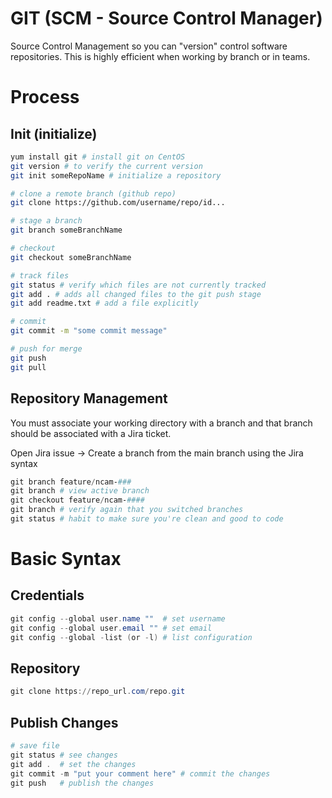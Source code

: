 # GIT (SCM - Source Control Manager)
Source Control Management so you can "version" control software repositories. This is highly efficient when working by branch or in teams. 

# Process
## Init (initialize)
```bash
yum install git # install git on CentOS
git version # to verify the current version
git init someRepoName # initialize a repository

# clone a remote branch (github repo)
git clone https://github.com/username/repo/id...

# stage a branch
git branch someBranchName

# checkout
git checkout someBranchName

# track files
git status # verify which files are not currently tracked
git add . # adds all changed files to the git push stage 
git add readme.txt # add a file explicitly 

# commit 
git commit -m "some commit message"

# push for merge
git push 
git pull 
```

## Repository Management

You must associate your working directory with a branch and that branch should be associated with a Jira ticket. 

Open Jira issue → Create a branch from the main branch using the Jira syntax

```powershell
git branch feature/ncam-###    
git branch # view active branch
git checkout feature/ncam-####
git branch # verify again that you switched branches
git status # habit to make sure you're clean and good to code 
```

# Basic Syntax

## Credentials

```powershell
git config --global user.name ""  # set username
git config --global user.email "" # set email
git config --global -list (or -l) # list configuration
```

## Repository

```powershell
git clone https://repo_url.com/repo.git
```

## Publish Changes

```powershell
# save file 
git status # see changes
git add .  # set the changes 
git commit -m "put your comment here" # commit the changes
git push   # publish the changes 
```